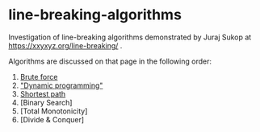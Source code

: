 # line-breaking-algorithms

Investigation of line-breaking algorithms demonstrated by Juraj Sukop at 
https://xxyxyz.org/line-breaking/ .

Algorithms are discussed on that page in the following order:

1. [Brute force](algorithms/brute_force.py)
1. ["Dynamic programming"](algorithms/dynamic_programming.py)
1. [Shortest path](algorithms/shortest_path.py)
1. [Binary Search]
1. [Total Monotonicity]
1. [Divide & Conquer]


